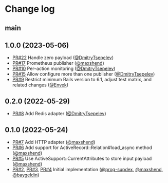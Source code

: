 # Change log

## main

## 1.0.0 (2023-05-06)

- [PR#22](https://github.com/DmitryTsepelev/io_monitor/pull/22) Handle zero payload ([@DmitryTsepelev])
- [PR#17](https://github.com/DmitryTsepelev/io_monitor/pull/17) Prometheus publisher ([@maxshend])
- [PR#10](https://github.com/DmitryTsepelev/io_monitor/pull/10) Per–action monitoring ([@DmitryTsepelev])
- [PR#15](https://github.com/DmitryTsepelev/io_monitor/pull/15) Allow configure more than one publisher ([@DmitryTsepelev])
- [PR#9](https://github.com/DmitryTsepelev/io_monitor/pull/9) Restrict minimum Rails version to 6.1, adjust test matrix, and related changes ([@Envek])

## 0.2.0 (2022-05-29)

- [PR#8](https://github.com/DmitryTsepelev/io_monitor/pull/8) Add Redis adapter ([@DmitryTsepelev])

## 0.1.0 (2022-05-24)

- [PR#7](https://github.com/DmitryTsepelev/io_monitor/pull/7) Add HTTP adapter ([@maxshend])
- [PR#6](https://github.com/DmitryTsepelev/io_monitor/pull/6) Add support for ActiveRecord::Relation#load_async method ([@maxshend])
- [PR#5](https://github.com/DmitryTsepelev/io_monitor/pull/5) Use ActiveSupport::CurrentAttributes to store input payload ([@maxshend])
- [PR#2](https://github.com/DmitryTsepelev/io_monitor/pull/2), [PR#3](https://github.com/DmitryTsepelev/io_monitor/pull/3), [PR#4](https://github.com/DmitryTsepelev/io_monitor/pull/4) Initial implementation ([@prog-supdex], [@maxshend], [@baygeldin])

[@baygeldin]: https://github.com/baygeldin
[@prog-supdex]: https://github.com/prog-supdex
[@maxshend]: https://github.com/maxshend
[@DmitryTsepelev]: https://github.com/DmitryTsepelev
[@Envek]: https://github.com/Envek

